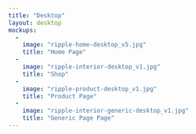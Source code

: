 ```yaml
---
title: "Desktop"
layout: desktop
mockups:
  -
    image: "ripple-home-desktop_v5.jpg"
    title: "Home Page"
  -
    image: "ripple-interior-desktop_v1.jpg"
    title: "Shop"
  -
    image: "ripple-product-desktop_v1.jpg"
    title: "Product Page"
  -
    image: "ripple-interior-generic-desktop_v1.jpg"
    title: "Generic Page Page"
---
```

